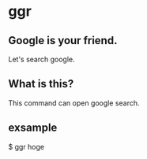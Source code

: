 # ggr

## Google is your friend.
Let's search google.

## What is this?
This command can open google search.

## exsample
$ ggr hoge

